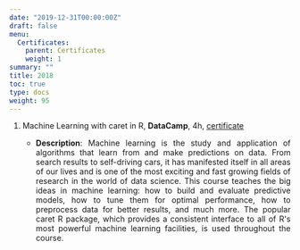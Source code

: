 ```yaml
---
date: "2019-12-31T00:00:00Z"
draft: false
menu:
  Certificates:
    parent: Certificates
    weight: 1
summary: ""
title: 2018
toc: true
type: docs
weight: 95
---
```


1. Machine Learning with caret in R, **DataCamp**, 4h, [certificate](https://www.datacamp.com/statement-of-accomplishment/course/cab13d01f8e885e2930590a7570441e508019f59)
    - <p align="justify"><b>Description</b>: Machine learning is the study and application of algorithms that learn from and make predictions on data. From search results to self-driving cars, it has manifested itself in all areas of our lives and is one of the most exciting and fast growing fields of research in the world of data science. This course teaches the big ideas in machine learning: how to build and evaluate predictive models, how to tune them for optimal performance, how to preprocess data for better results, and much more. The popular caret R package, which provides a consistent interface to all of R's most powerful machine learning facilities, is used throughout the course.</p>
